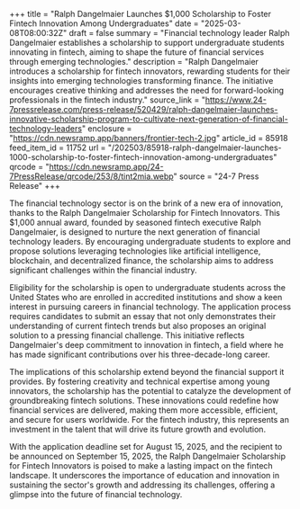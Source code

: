 +++
title = "Ralph Dangelmaier Launches $1,000 Scholarship to Foster Fintech Innovation Among Undergraduates"
date = "2025-03-08T08:00:32Z"
draft = false
summary = "Financial technology leader Ralph Dangelmaier establishes a scholarship to support undergraduate students innovating in fintech, aiming to shape the future of financial services through emerging technologies."
description = "Ralph Dangelmaier introduces a scholarship for fintech innovators, rewarding students for their insights into emerging technologies transforming finance. The initiative encourages creative thinking and addresses the need for forward-looking professionals in the fintech industry."
source_link = "https://www.24-7pressrelease.com/press-release/520429/ralph-dangelmaier-launches-innovative-scholarship-program-to-cultivate-next-generation-of-financial-technology-leaders"
enclosure = "https://cdn.newsramp.app/banners/frontier-tech-2.jpg"
article_id = 85918
feed_item_id = 11752
url = "/202503/85918-ralph-dangelmaier-launches-1000-scholarship-to-foster-fintech-innovation-among-undergraduates"
qrcode = "https://cdn.newsramp.app/24-7PressRelease/qrcode/253/8/tint2mia.webp"
source = "24-7 Press Release"
+++

<p>The financial technology sector is on the brink of a new era of innovation, thanks to the Ralph Dangelmaier Scholarship for Fintech Innovators. This $1,000 annual award, founded by seasoned fintech executive Ralph Dangelmaier, is designed to nurture the next generation of financial technology leaders. By encouraging undergraduate students to explore and propose solutions leveraging technologies like artificial intelligence, blockchain, and decentralized finance, the scholarship aims to address significant challenges within the financial industry.</p><p>Eligibility for the scholarship is open to undergraduate students across the United States who are enrolled in accredited institutions and show a keen interest in pursuing careers in financial technology. The application process requires candidates to submit an essay that not only demonstrates their understanding of current fintech trends but also proposes an original solution to a pressing financial challenge. This initiative reflects Dangelmaier's deep commitment to innovation in fintech, a field where he has made significant contributions over his three-decade-long career.</p><p>The implications of this scholarship extend beyond the financial support it provides. By fostering creativity and technical expertise among young innovators, the scholarship has the potential to catalyze the development of groundbreaking fintech solutions. These innovations could redefine how financial services are delivered, making them more accessible, efficient, and secure for users worldwide. For the fintech industry, this represents an investment in the talent that will drive its future growth and evolution.</p><p>With the application deadline set for August 15, 2025, and the recipient to be announced on September 15, 2025, the Ralph Dangelmaier Scholarship for Fintech Innovators is poised to make a lasting impact on the fintech landscape. It underscores the importance of education and innovation in sustaining the sector's growth and addressing its challenges, offering a glimpse into the future of financial technology.</p>